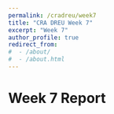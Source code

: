 ```yaml
---
permalink: /cradreu/week7
title: "CRA DREU Week 7"
excerpt: "Week 7"
author_profile: true
redirect_from: 
#  - /about/
#  - /about.html
---
```


Week 7 Report
======